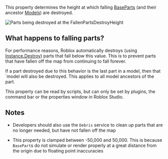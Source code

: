 This property determines the height at which falling [BaseParts](https://developer.roblox.com/api-reference/class/BasePart) (and their ancestor [Models](https://developer.roblox.com/api-reference/class/Model)) are destroyed.

![Parts being destroyed at the FallenPartsDestroyHeight][1]

## What happens to falling parts?

For performance reasons, Roblox automatically destroys (using [Instance.Destroy](https://developer.roblox.com/api-reference/function/Instance/Destroy)) parts that fall below this value. This is to prevent parts that have fallen off the map from continuing to fall forever.

If a part destroyed due to this behavior is the last part in a model, then that `model will also be destroyed. This applies to all model ancestors of the part.

This property can be read by scripts, but can only be set by plugins, the command bar or the properties window in Roblox Studio.

## Notes

 - Developers should also use the `Debris` service to clean up parts that are no longer needed, but have not fallen off the map

 - This property is clamped between -50,000 and 50,000. This is because `BasePart`s do not simulate or render properly at a great distance from the origin due to floating point inaccuracies

[1]: https://developer.roblox.com/assets/5b65c33eba048a343db86bf8/FallenPartsDestroyHeight.gif